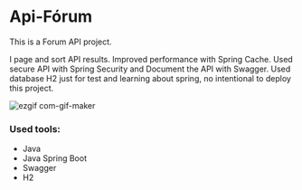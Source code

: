 # Api-Fórum

This is a Forum API project.

I page and sort API results. Improved performance with Spring Cache. Used secure API with Spring Security and Document the API with Swagger. Used database H2 just for test and learning about spring, no intentional to deploy this project.

![ezgif com-gif-maker](https://user-images.githubusercontent.com/100448527/197067215-77c8e398-51e6-465a-8cdb-52a82c8d8609.gif)

<h3>Used tools:</h3>
<ul>
<li>Java</li>
<li>Java Spring Boot</li>
<li>Swagger</li>
<li>H2</li>
</ul>
